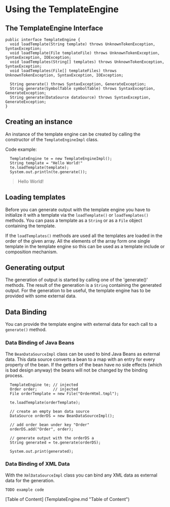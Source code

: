 Using the TemplateEngine
========================

The TemplateEngine Interface
----------------------------

```
public interface TemplateEngine {
  void loadTemplate(String template) throws UnknownTokenException, SyntaxException;
  void loadTemplate(File templateFile) throws UnknownTokenException, SyntaxException, IOException;
  void loadTemplates(String[] templates) throws UnknownTokenException, SyntaxException;  
  void loadTemplates(File[] templateFiles) throws UnknownTokenException, SyntaxException, IOException;

  String generate() throws SyntaxException, GenerateException;
  String generate(SymbolTable symbolTable) throws SyntaxException, GenerateException;
  String generate(DataSource dataSource) throws SyntaxException, GenerateException;
}
```

Creating an instance
--------------------
An instance of the template engine can be created by calling the
constructor of the `TemplateEngineImpl` class.

Code example:
```
  TemplateEngine te = new TemplateEngineImpl();
  String template = "Hello World!"
  te.loadTemplate(template);
  System.out.println(te.generate());
```
> Hello World!

Loading templates
-----------------
Before you can generate output with the template engine you have to
initialize it with a template via the `loadTemplate()` or
`loadTemplates()` methods. You can pass a template as a `String` or
as a `File` object containing the template.

If the `loadTemplates()` methods are used all the templates are loaded
in the order of the given array. All the elements of the array form one
single template in the template engine so this can be used as a
template include or composition mechanism.

Generating output
-----------------
The generation of output is started by calling one of the 'generate()'
methods. The result of the generation is a `String` containing the
generated output. For the generation to be useful, the template engine
has to be provided with some external data.

Data Binding
------------
You can provide the template engine with external data for each call
to a `generate()` method.

### Data Binding of Java Beans ###

The `BeanDataSourceImpl` class can be used to bind Java Beans as
external data. This data source converts a bean to a map with an
entry for every property of the bean.
If the getters of the bean have no side effects (which is bad
design anyway) the beans will not be changed by the binding
process.

```
  TemplateEngine te; // injected
  Order order;       // injected
  File orderTemplate = new File("OrderHtml.tmpl");

  te.loadTemplate(orderTemplate);

  // create an empty bean data source
  DataSource orderDS = new BeanDataSourceImpl();

  // add order bean under key "Order"
  orderDS.add("Order", order);

  // generate output with the orderDS a
  String generated = te.generate(orderDS); 

  System.out.print(generated);
```

### Data Binding of XML Data ###

With the `XmlDataSourceImpl` class you can bind any XML data as external data for the generation.

```
TODO example code
```

[Table of Content] (TemplateEngine.md "Table of Content")
